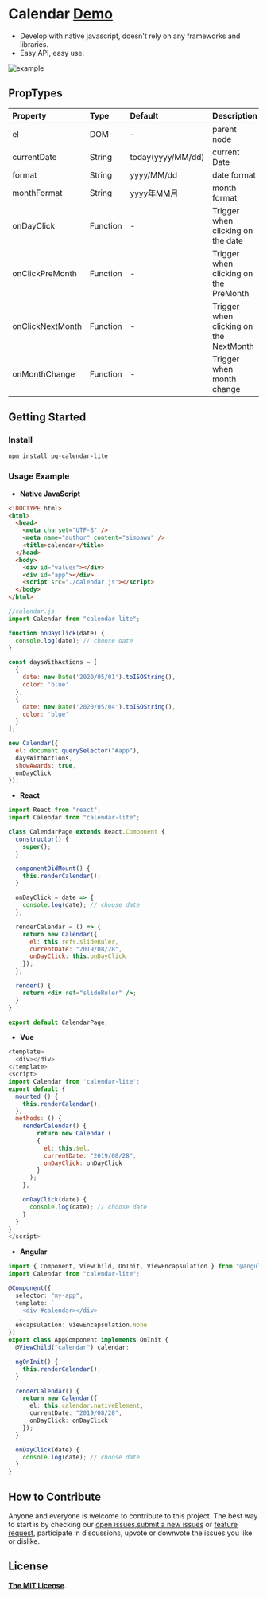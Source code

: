 # Calendar [Demo](https://simbawus.github.io/calendar)

- Develop with native javascript, doesn't rely on any frameworks and libraries.
- Easy API, easy use.

![example](https://up.boohee.cn/house/u/pixiu/calendar.gif)

## PropTypes

| Property         | Type     | Default           | Description                            |
| :--------------- | :------- | :---------------- | :------------------------------------- |
| el               | DOM      | -                 | parent node                            |
| currentDate      | String   | today(yyyy/MM/dd) | current Date                           |
| format           | String   | yyyy/MM/dd        | date format                            |
| monthFormat      | String   | yyyy年MM月     | month format                           |
| onDayClick       | Function | -                 | Trigger when clicking on the date      |
| onClickPreMonth  | Function | -                 | Trigger when clicking on the PreMonth  |
| onClickNextMonth | Function | -                 | Trigger when clicking on the NextMonth |
| onMonthChange    | Function | -                 | Trigger when month change              |

## Getting Started

### Install

```shell
npm install pq-calendar-lite
```

### Usage Example

- **Native JavaScript**

```html
<!DOCTYPE html>
<html>
  <head>
    <meta charset="UTF-8" />
    <meta name="author" content="simbawu" />
    <title>calendar</title>
  </head>
  <body>
    <div id="values"></div>
    <div id="app"></div>
    <script src="./calendar.js"></script>
  </body>
</html>
```

```javascript
//calendar.js
import Calendar from "calendar-lite";

function onDayClick(date) {
  console.log(date); // choose date
}

const daysWithActions = [
  {
    date: new Date('2020/05/01').toISOString(),
    color: 'blue'
  },
  {
    date: new Date('2020/05/04').toISOString(),
    color: 'blue'
  }
];

new Calendar({
  el: document.querySelector("#app"),
  daysWithActions,
  showAwards: true,
  onDayClick
});
```

- **React**

```jsx
import React from "react";
import Calendar from "calendar-lite";

class CalendarPage extends React.Component {
  constructor() {
    super();
  }

  componentDidMount() {
    this.renderCalendar();
  }

  onDayClick = date => {
    console.log(date); // choose date
  };

  renderCalendar = () => {
    return new Calendar({
      el: this.refs.slideRuler,
      currentDate: "2019/08/28",
      onDayClick: this.onDayClick
    });
  };

  render() {
    return <div ref="slideRuler" />;
  }
}

export default CalendarPage;
```

- **Vue**

```js
<template>
  <div></div>
</template>
<script>
import Calendar from 'calendar-lite';
export default {
  mounted () {
    this.renderCalendar();
  },
  methods: () {
    renderCalendar() {
    	return new Calendar (
        {
          el: this.$el,
          currentDate: "2019/08/28",
          onDayClick: onDayClick
        }
      );
    },

    onDayClick(date) {
      console.log(date); // choose date
    }
  }
}
</script>
```

- **Angular**

```typescript
import { Component, ViewChild, OnInit, ViewEncapsulation } from "@angular/core";
import Calendar from "calendar-lite";

@Component({
  selector: "my-app",
  template: `
    <div #calendar></div>
  `,
  encapsulation: ViewEncapsulation.None
})
export class AppComponent implements OnInit {
  @ViewChild("calendar") calendar;

  ngOnInit() {
    this.renderCalendar();
  }

  renderCalendar() {
    return new Calendar({
      el: this.calendar.nativeElement,
      currentDate: "2019/08/28",
      onDayClick: onDayClick
    });
  }

  onDayClick(date) {
    console.log(date); // choose date
  }
}
```

## How to Contribute

Anyone and everyone is welcome to contribute to this project. The best way to start is by checking our [open issues](https://github.com/simbawus/calendar/issues),[submit a new issues](https://github.com/simbawus/calendar/issues/new?labels=bug) or [feature request](https://github.com/simbawus/calendar/issues/new?labels=enhancement), participate in discussions, upvote or downvote the issues you like or dislike.

## License

[**The MIT License**](LICENSE).
